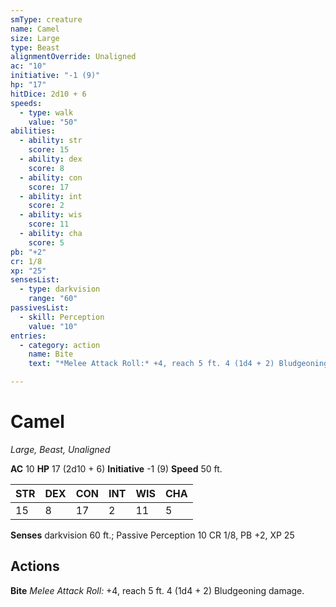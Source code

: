```yaml
---
smType: creature
name: Camel
size: Large
type: Beast
alignmentOverride: Unaligned
ac: "10"
initiative: "-1 (9)"
hp: "17"
hitDice: 2d10 + 6
speeds:
  - type: walk
    value: "50"
abilities:
  - ability: str
    score: 15
  - ability: dex
    score: 8
  - ability: con
    score: 17
  - ability: int
    score: 2
  - ability: wis
    score: 11
  - ability: cha
    score: 5
pb: "+2"
cr: 1/8
xp: "25"
sensesList:
  - type: darkvision
    range: "60"
passivesList:
  - skill: Perception
    value: "10"
entries:
  - category: action
    name: Bite
    text: "*Melee Attack Roll:* +4, reach 5 ft. 4 (1d4 + 2) Bludgeoning damage."

---
```


# Camel
*Large, Beast, Unaligned*

**AC** 10
**HP** 17 (2d10 + 6)
**Initiative** -1 (9)
**Speed** 50 ft.

| STR | DEX | CON | INT | WIS | CHA |
| --- | --- | --- | --- | --- | --- |
| 15 | 8 | 17 | 2 | 11 | 5 |

**Senses** darkvision 60 ft.; Passive Perception 10
CR 1/8, PB +2, XP 25

## Actions

**Bite**
*Melee Attack Roll:* +4, reach 5 ft. 4 (1d4 + 2) Bludgeoning damage.
